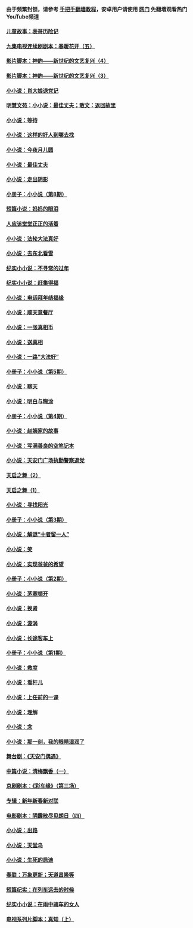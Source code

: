 #### 由于频繁封锁，请参考 [手把手翻墙教程](https://github.com/gfw-breaker/guides/wiki/)，安卓用户请使用 [网门](https://github.com/gfw-breaker/nogfw/blob/master/dl.md?t=04280601) 免翻墙观看热门YouTube频道 

#### [儿童故事：表哥历险记](../pages/328/383535.md?t=04280601) 

#### [九集电视连续剧剧本：春暖花开（五）](../pages/328/275919.md?t=04280601) 

#### [影片脚本：神韵——新世纪的文艺复兴（4）](../pages/328/266089.md?t=04280601) 

#### [影片脚本：神韵——新世纪的文艺复兴（3）](../pages/328/266087.md?t=04280601) 

#### [小小说：肖大娘退党记](../pages/328/239807.md?t=04280601) 

#### [明慧文苑：小小说：最佳丈夫；散文：返回故里](../pages/328/3439.md?t=04280601) 

#### [小小说：等待](../pages/328/223927.md?t=04280601) 

#### [小小说：这样的好人到哪去找](../pages/328/209396.md?t=04280601) 

#### [小小说：今夜月儿圆](../pages/328/193588.md?t=04280601) 

#### [小小说：最佳丈夫](../pages/328/190938.md?t=04280601) 

#### [小小说：走出阴影](../pages/328/190744.md?t=04280601) 

#### [小册子：小小说（第8期）](../pages/328/188202.md?t=04280601) 

#### [短篇小说：妈妈的眼泪](../pages/328/187712.md?t=04280601) 

#### [人应该堂堂正正的活着](../pages/328/182430.md?t=04280601) 

#### [小小说：法轮大法真好](../pages/328/174669.md?t=04280601) 

#### [小小说：去东北看雪](../pages/328/173882.md?t=04280601) 

#### [纪实小小说：不寻常的过年](../pages/328/173187.md?t=04280601) 

#### [纪实小小说：赶集得福](../pages/328/172652.md?t=04280601) 

#### [小小说：电话拜年结福缘](../pages/328/172533.md?t=04280601) 

#### [小小说：顺天意餐厅](../pages/328/170182.md?t=04280601) 

#### [小小说：一张真相币](../pages/328/169410.md?t=04280601) 

#### [小小说：送真相](../pages/328/166713.md?t=04280601) 

#### [小小说：一路“大法好”](../pages/328/162016.md?t=04280601) 

#### [小册子：小小说（第5期）](../pages/328/161131.md?t=04280601) 

#### [小小说：聊天](../pages/328/159640.md?t=04280601) 

#### [小小说：明白与糊涂](../pages/328/158101.md?t=04280601) 

#### [小册子：小小说（第4期）](../pages/328/158006.md?t=04280601) 

#### [小小说：赵姨家的故事](../pages/328/157843.md?t=04280601) 

#### [小小说：写满善良的空笔记本](../pages/328/157382.md?t=04280601) 

#### [小小说：天安门广场执勤警察退党](../pages/328/156982.md?t=04280601) 

#### [天启之舞（2）](../pages/328/153440.md?t=04280601) 

#### [天启之舞（1）](../pages/328/153439.md?t=04280601) 

#### [小小说：寻找阳光](../pages/328/153065.md?t=04280601) 

#### [小册子：小小说（第3期）](../pages/328/151715.md?t=04280601) 

#### [小小说：解谜“十者留一人”](../pages/328/148967.md?t=04280601) 

#### [小小说：笑](../pages/328/148905.md?t=04280601) 

#### [小小说：实现爸爸的希望](../pages/328/148096.md?t=04280601) 

#### [小册子：小小说（第2期）](../pages/328/147214.md?t=04280601) 

#### [小小说：茅塞顿开](../pages/328/147030.md?t=04280601) 

#### [小小说：换肾](../pages/328/146770.md?t=04280601) 

#### [小小说：漩涡](../pages/328/146683.md?t=04280601) 

#### [小小说：长途客车上](../pages/328/145076.md?t=04280601) 

#### [小册子：小小说（第1期）](../pages/328/143963.md?t=04280601) 

#### [小小说：救度](../pages/328/143927.md?t=04280601) 

#### [小小说：看杆儿](../pages/328/142137.md?t=04280601) 

#### [小小说：上任前的一课](../pages/328/140808.md?t=04280601) 

#### [小小说：理解](../pages/328/140476.md?t=04280601) 

#### [小小说：念](../pages/328/139513.md?t=04280601) 

#### [小小说：那一刻，我的眼睛湿润了](../pages/328/138476.md?t=04280601) 

#### [舞台剧：《天安门偶遇》](../pages/328/117155.md?t=04280601) 

#### [中篇小说：清梅飘香（一）](../pages/328/101058.md?t=04280601) 

#### [京剧剧本：《彩车缘》（第三场）](../pages/328/96434.md?t=04280601) 

#### [专辑：新年新春新对联](../pages/328/94991.md?t=04280601) 

#### [电影剧本：阴霾散尽见朗日（四）](../pages/328/87081.md?t=04280601) 

#### [小小说：出路](../pages/328/84848.md?t=04280601) 

#### [小小说：天堂鸟](../pages/328/83084.md?t=04280601) 

#### [小小说：生死的启迪](../pages/328/70977.md?t=04280601) 

#### [春联：万象更新；天道昌隆等](../pages/328/64588.md?t=04280601) 

#### [短篇纪实：在列车远去的时候](../pages/328/62641.md?t=04280601) 

#### [纪实小小说：在雨中骑车的女人](../pages/328/56184.md?t=04280601) 

#### [电视系列片脚本：真知（上） ](../pages/328/55277.md?t=04280601) 


